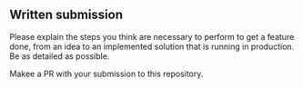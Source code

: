 ## Written submission
Please explain the steps you think are necessary to perform to get a feature done, from an idea to an implemented solution that is running in production. Be as detailed as possible. 

Makee a PR with your submission to this repository.
